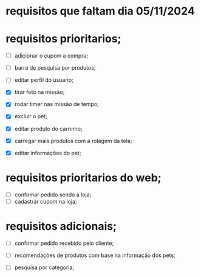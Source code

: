 # requisitos que faltam dia 05/11/2024

# requisitos prioritarios;
- [ ] adicionar o cupom a compra;
- [ ] barra de pesquisa por produtos;
- [ ] editar perfil do usuario;
- [x] tirar foto na missão;
- [x] rodar timer nas missão de tempo;
- [x] excluir o pet;
- [x] editar produto do carrinho;
- [x] carregar mais produtos com a rolagem da tela;
- [x] editar informações do pet;


# requisitos prioritarios do web;
- [ ] confirmar pedido sendo a loja;
- [ ] cadastrar cupom na loja;

# requisitos adicionais;
- [ ] confirmar pedido recebido pelo cliente;

- [ ] recomendações de produtos com base na informação dos pets;

- [ ] pesquisa por categoria;
